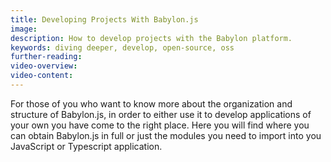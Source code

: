 ```yaml
---
title: Developing Projects With Babylon.js
image: 
description: How to develop projects with the Babylon platform.
keywords: diving deeper, develop, open-source, oss
further-reading:
video-overview:
video-content:
---
```


For those of you who want to know more about the organization and structure of Babylon.js, in order to either use it to develop applications of your own you have come to the right place.  Here you will find where you can obtain Babylon.js in full or just the modules you need to import into you JavaScript or Typescript application. 

